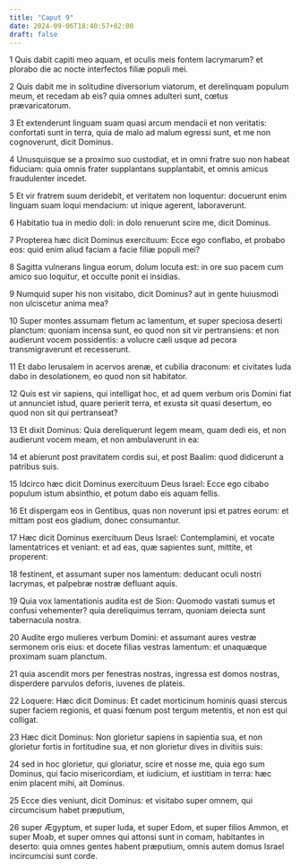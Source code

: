 ```yaml
---
title: "Caput 9"
date: 2024-09-06T18:40:57+02:00
draft: false
---
```




1 Quis dabit capiti meo aquam, et oculis meis fontem lacrymarum? et plorabo die ac nocte interfectos filiæ populi mei.

2 Quis dabit me in solitudine diversorium viatorum, et derelinquam populum meum, et recedam ab eis? quia omnes adulteri sunt, cœtus prævaricatorum.

3 Et extenderunt linguam suam quasi arcum mendacii et non veritatis: confortati sunt in terra, quia de malo ad malum egressi sunt, et me non cognoverunt, dicit Dominus.

4 Unusquisque se a proximo suo custodiat, et in omni fratre suo non habeat fiduciam: quia omnis frater supplantans supplantabit, et omnis amicus fraudulenter incedet.

5 Et vir fratrem suum deridebit, et veritatem non loquentur: docuerunt enim linguam suam loqui mendacium: ut inique agerent, laboraverunt.

6 Habitatio tua in medio doli: in dolo renuerunt scire me, dicit Dominus.

7 Propterea hæc dicit Dominus exercituum: Ecce ego conflabo, et probabo eos: quid enim aliud faciam a facie filiæ populi mei?

8 Sagitta vulnerans lingua eorum, dolum locuta est: in ore suo pacem cum amico suo loquitur, et occulte ponit ei insidias.

9 Numquid super his non visitabo, dicit Dominus? aut in gente huiusmodi non ulciscetur anima mea?

10 Super montes assumam fletum ac lamentum, et super speciosa deserti planctum: quoniam incensa sunt, eo quod non sit vir pertransiens: et non audierunt vocem possidentis: a volucre cæli usque ad pecora transmigraverunt et recesserunt.

11 Et dabo Ierusalem in acervos arenæ, et cubilia draconum: et civitates Iuda dabo in desolationem, eo quod non sit habitator.

12 Quis est vir sapiens, qui intelligat hoc, et ad quem verbum oris Domini fiat ut annunciet istud, quare perierit terra, et exusta sit quasi desertum, eo quod non sit qui pertranseat?

13 Et dixit Dominus: Quia dereliquerunt legem meam, quam dedi eis, et non audierunt vocem meam, et non ambulaverunt in ea:

14 et abierunt post pravitatem cordis sui, et post Baalim: quod didicerunt a patribus suis.

15 Idcirco hæc dicit Dominus exercituum Deus Israel: Ecce ego cibabo populum istum absinthio, et potum dabo eis aquam fellis.

16 Et dispergam eos in Gentibus, quas non noverunt ipsi et patres eorum: et mittam post eos gladium, donec consumantur.

17 Hæc dicit Dominus exercituum Deus Israel: Contemplamini, et vocate lamentatrices et veniant: et ad eas, quæ sapientes sunt, mittite, et properent:

18 festinent, et assumant super nos lamentum: deducant oculi nostri lacrymas, et palpebræ nostræ defluant aquis.

19 Quia vox lamentationis audita est de Sion: Quomodo vastati sumus et confusi vehementer? quia dereliquimus terram, quoniam deiecta sunt tabernacula nostra.

20 Audite ergo mulieres verbum Domini: et assumant aures vestræ sermonem oris eius: et docete filias vestras lamentum: et unaquæque proximam suam planctum.

21 quia ascendit mors per fenestras nostras, ingressa est domos nostras, disperdere parvulos deforis, iuvenes de plateis.

22 Loquere: Hæc dicit Dominus: Et cadet morticinum hominis quasi stercus super faciem regionis, et quasi fœnum post tergum metentis, et non est qui colligat.

23 Hæc dicit Dominus: Non glorietur sapiens in sapientia sua, et non glorietur fortis in fortitudine sua, et non glorietur dives in divitiis suis:

24 sed in hoc glorietur, qui gloriatur, scire et nosse me, quia ego sum Dominus, qui facio misericordiam, et iudicium, et iustitiam in terra: hæc enim placent mihi, ait Dominus.

25 Ecce dies veniunt, dicit Dominus: et visitabo super omnem, qui circumcisum habet præputium,

26 super Ægyptum, et super Iuda, et super Edom, et super filios Ammon, et super Moab, et super omnes qui attonsi sunt in comam, habitantes in deserto: quia omnes gentes habent præputium, omnis autem domus Israel incircumcisi sunt corde.

